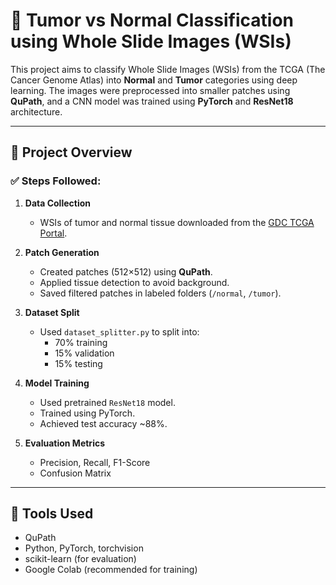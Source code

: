# 🧬 Tumor vs Normal Classification using Whole Slide Images (WSIs)

This project aims to classify Whole Slide Images (WSIs) from the TCGA (The Cancer Genome Atlas) into **Normal** and **Tumor** categories using deep learning. The images were preprocessed into smaller patches using **QuPath**, and a CNN model was trained using **PyTorch** and **ResNet18** architecture.

---

## 📂 Project Overview

### ✅ Steps Followed:

1. **Data Collection**
   - WSIs of tumor and normal tissue downloaded from the [GDC TCGA Portal](https://portal.gdc.cancer.gov/).
2. **Patch Generation**

   - Created patches (512×512) using **QuPath**.
   - Applied tissue detection to avoid background.
   - Saved filtered patches in labeled folders (`/normal`, `/tumor`).

3. **Dataset Split**

   - Used `dataset_splitter.py` to split into:
     - 70% training
     - 15% validation
     - 15% testing

4. **Model Training**

   - Used pretrained `ResNet18` model.
   - Trained using PyTorch.
   - Achieved test accuracy ~88%.

5. **Evaluation Metrics**
   - Precision, Recall, F1-Score
   - Confusion Matrix

---

## 🧠 Tools Used

- QuPath
- Python, PyTorch, torchvision
- scikit-learn (for evaluation)
- Google Colab (recommended for training)
